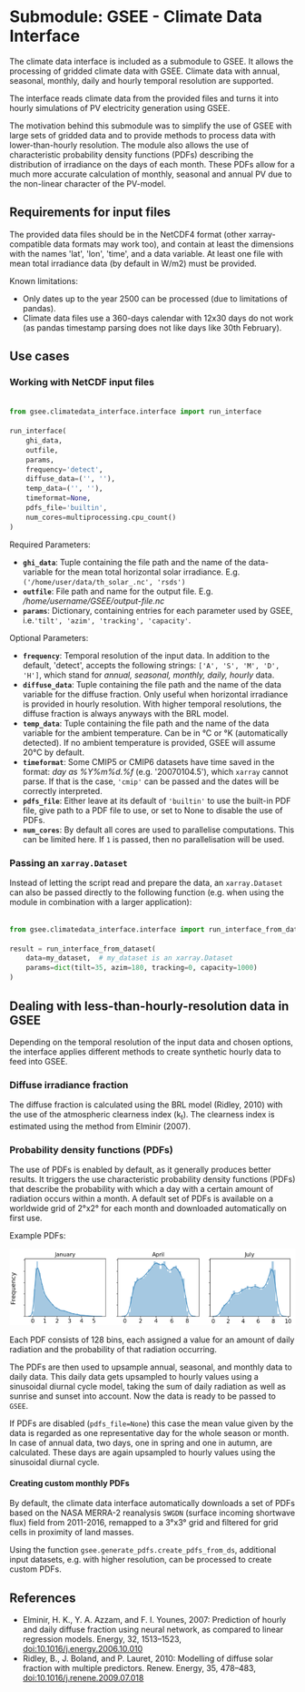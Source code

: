 # Submodule: GSEE - Climate Data Interface

The climate data interface is included as a submodule to GSEE. It allows the processing of gridded climate data with GSEE. Climate data with annual, seasonal, monthly, daily and hourly temporal resolution are supported.

The interface reads climate data from the provided files and turns it into hourly simulations of PV electricity generation using GSEE.

The motivation behind this submodule was to simplify the use of GSEE with large sets of gridded data and to provide methods to process data with lower-than-hourly resolution. The module also allows the use of characteristic probability density functions (PDFs) describing the distribution of irradiance on the days of each month. These PDFs allow for a much more accurate calculation of monthly, seasonal and annual PV due to the non-linear character of the PV-model.

## Requirements for input files

The provided data files should be in the NetCDF4 format (other xarray-compatible data formats may work too), and contain at least the dimensions with the names 'lat', 'lon', 'time', and a data variable. At least one file with mean total irradiance data (by default in W/m2) must be provided.

Known limitations:

* Only dates up to the year 2500 can be processed (due to limitations of pandas).
* Climate data files use a 360-days calendar with 12x30 days do not work (as pandas timestamp parsing does not like days like 30th February).

## Use cases

### Working with NetCDF input files

```python

from gsee.climatedata_interface.interface import run_interface

run_interface(
    ghi_data,
    outfile,
    params,
    frequency='detect',
    diffuse_data=('', ''),
    temp_data=('', ''),
    timeformat=None,
    pdfs_file='builtin',
    num_cores=multiprocessing.cpu_count()
)
```

Required Parameters:

* __`ghi_data`__: Tuple containing the file path and the name of the data-variable for the mean total horizontal solar irradiance. E.g. `('/home/user/data/th_solar_.nc', 'rsds')`
* __`outfile`__: File path and name for the output file. E.g. */home/username/GSEE/output-file.nc*
* __`params`__: Dictionary, containing entries for each parameter used by GSEE, i.e.`'tilt', 'azim', 'tracking', 'capacity'`.

Optional Parameters:

* __`frequency`__: Temporal resolution of the input data. In addition to the default, 'detect', accepts the following strings: `['A', 'S', 'M', 'D', 'H']`, which stand for *annual, seasonal, monthly, daily, hourly* data.
* __`diffuse_data`__: Tuple containing the file path and the name of the data variable for the diffuse fraction. Only useful when horizontal irradiance is provided in hourly resolution. With higher temporal resolutions, the diffuse fraction is always anyways with the BRL model.
* __`temp_data`__: Tuple containing the file path and the name of the data variable for the ambient temperature. Can be in °C or °K (automatically detected). If no ambient temperature is provided, GSEE will assume 20°C by default.
* __`timeformat`__: Some CMIP5 or CMIP6 datasets have time saved in the format: *day as %Y%m%d.%f* (e.g. '20070104.5'), which `xarray` cannot parse. If that is the case, `'cmip'` can be passed and the dates will be correctly interpreted.
* __`pdfs_file`__: Either leave at its default of `'builtin'` to use the built-in PDF file, give path to a PDF file to use, or set to None to disable the use of PDFs.
* __`num_cores`__: By default all cores are used to parallelise computations. This can be limited here. If `1` is passed, then no parallelisation will be used.

### Passing an `xarray.Dataset`

Instead of letting the script read and prepare the data, an ``xarray.Dataset`` can also be passed directly to the following function (e.g. when using the module in combination with a larger application):

```python

from gsee.climatedata_interface.interface import run_interface_from_dataset

result = run_interface_from_dataset(
    data=my_dataset,  # my_dataset is an xarray.Dataset
    params=dict(tilt=35, azim=180, tracking=0, capacity=1000)
)
```

## Dealing with less-than-hourly-resolution data in GSEE

Depending on the temporal resolution of the input data and chosen options, the interface applies different methods to create synthetic hourly data to feed into GSEE.

### Diffuse irradiance fraction

The diffuse fraction is calculated using the BRL model (Ridley, 2010) with the use of the atmospheric clearness index (k<sub>t</sub>). The clearness index is estimated using the method from Elminir (2007).

### Probability density functions (PDFs)

The use of PDFs is enabled by default, as it generally produces better results. It triggers the use characteristic probability density functions (PDFs) that describe the probability with which a day with a certain amount of radiation occurs within a month. A default set of PDFs is available on a worldwide grid of 2°x2° for each month and downloaded automatically on first use.

Example PDFs:

![alt text](probability_densitiy_functions.png "Examples for characteristic PDFs")

Each PDF consists of 128 bins, each assigned a value for an amount of daily radiation and the probability of that radiation occurring.

The PDFs are then used to upsample annual, seasonal, and monthly data to daily data. This daily data gets upsampled to hourly values using a sinusoidal diurnal cycle model, taking the sum of daily radiation as well as sunrise and sunset into account. Now the data is ready to be passed to `GSEE`.

If PDFs are disabled (`pdfs_file=None`) this case the mean value given by the data is regarded as one representative day for the whole season or month. In case of annual data, two days, one in spring and one in autumn, are calculated. These days are again upsampled to hourly values using the sinusoidal diurnal cycle.

#### Creating custom monthly PDFs

By default, the climate data interface automatically downloads a set of PDFs based on the NASA MERRA-2 reanalysis `SWGDN` (surface incoming shortwave flux) field from 2011-2016, remapped to a 3°x3° grid and filtered for grid cells in proximity of land masses.

Using the function ``gsee.generate_pdfs.create_pdfs_from_ds``, additional input datasets, e.g. with higher resolution, can be processed to create custom PDFs.

## References

* Elminir, H. K., Y. A. Azzam, and F. I. Younes, 2007: Prediction of hourly and daily diffuse fraction using neural network, as compared to linear regression models. Energy, 32, 1513–1523, [doi:10.1016/j.energy.2006.10.010](http://dx.doi.org/10.1016/j.energy.2006.10.010)
* Ridley, B., J. Boland, and P. Lauret, 2010: Modelling of diffuse solar fraction with multiple predictors. Renew. Energy, 35, 478–483, [doi:10.1016/j.renene.2009.07.018](http://dx.doi.org/10.1016/j.renene.2009.07.018)
